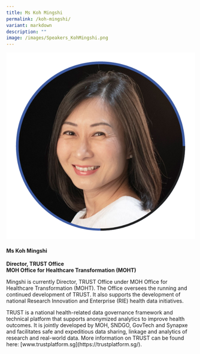 ```yaml
---
title: Ms Koh Mingshi
permalink: /koh-mingshi/
variant: markdown
description: ""
image: /images/Speakers_KohMingshi.png
---
```

<div class="row">
<div class="col is-3">
<img src="/images/Speakers_KohMingshi.png">
</div>
<div class="col is-9 speaker-details">
	<h4><b>Ms Koh Mingshi</b></h4>
<b>Director, TRUST Office<br>
MOH Office for Healthcare Transformation (MOHT)</b>
	
<p>Mingshi is currently Director, TRUST Office under MOH Office for Healthcare Transformation (MOHT). The Office oversees the running and continued development of TRUST. It also supports the development of national Research Innovation and Enterprise (RIE) health data initiatives.</p>

<p>TRUST is a national health-related data governance framework and technical platform that supports anonymized analytics to improve health outcomes. It is jointly developed by MOH, SNDGO, GovTech and Synapxe and facilitates safe and expeditious data sharing, linkage and analytics of research and real-world data. More information on TRUST can be found here: [www.trustplatform.sg](https://trustplatform.sg/).
</p>
</div>
</div>